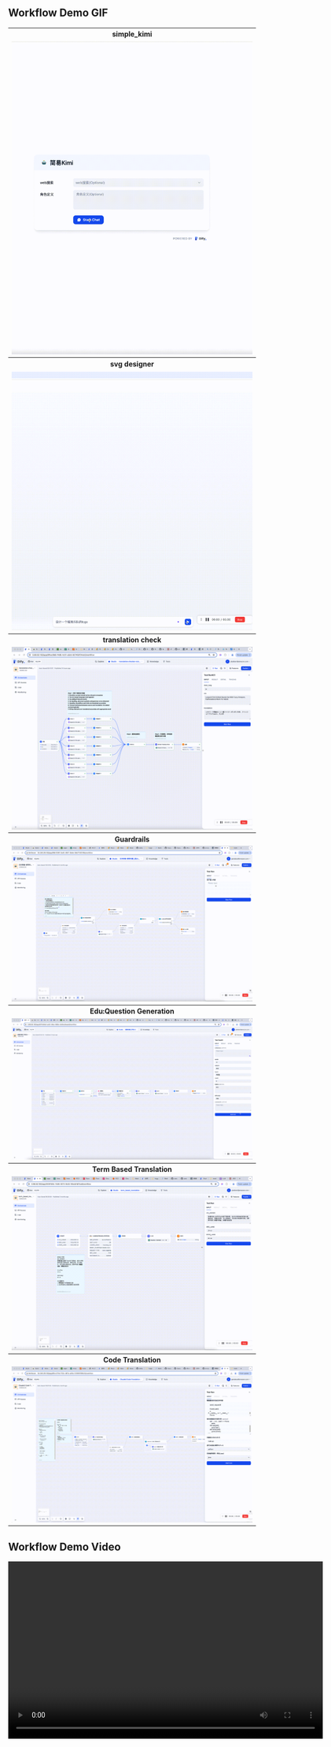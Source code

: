 ## Workflow Demo GIF

<table>
  <tr>
    <th>simple_kimi</th>
  </tr>
  <tr>
    <td><img src="./gif/kimi.gif" alt="GIF 1"></td>
  </tr>
  <tr>
    <th>svg designer</th>
  </tr>
  <tr>
    <td><img src="./gif/svg designer.gif" alt="GIF 2"></td>
  </tr>
  <tr>
    <th>translation check</th>
  </tr>
  <tr>
    <td><img src="./gif/translation_check.gif" alt="GIF 3"></td>
  </tr>
  <tr>
    <th>Guardrails</th>
  </tr>
  <tr>
    <td><img src="./gif/guardrails.gif" alt="GIF 4"></td>
  </tr>
  <tr>
    <th>Edu:Question Generation</th>
  </tr>
  <tr>
    <td><img src="./gif/education.gif" alt="GIF 5"></td>
  </tr>
  <tr>
    <th>Term Based Translation</th>
  </tr>
  <tr>
    <td><img src="./gif/term_based_translation.gif" alt="GIF 6"></td>
  </tr>
  <tr>
    <th>Code Translation</th>
  </tr>
  <tr>
    <td><img src="./gif/code_translation.gif" alt="GIF 7"></td>
  </tr>
</table>

## Workflow Demo Video

<div align="center">
  <video width="640" height="360" controls>
    <source src="./mp4/tts_asr.mp4" type="video/mp4">
    Your browser does not support the video tag.
  </video>
</div>
